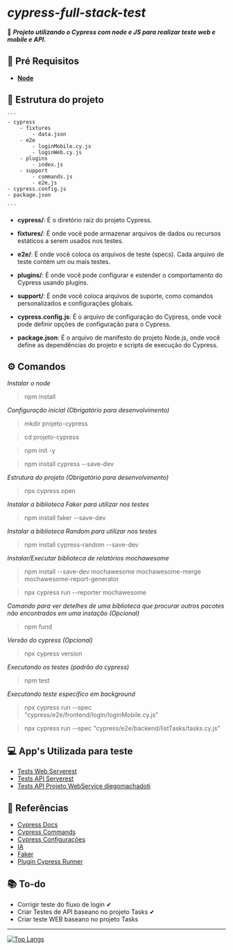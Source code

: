 # *cypress-full-stack-test*
🎯 ***Projeto utilizando o Cypress com node e JS para realizar teste web e mobile e API.***


## 🔨 Pré Requisitos

- [**Node**](https://nodejs.org/en/download)

## 📁 Estrutura do projeto
    ```
    - cypress
        - fixtures
            - data.json
        - e2e
            - loginMobile.cy.js
            - loginWeb.cy.js
        - plugins
            - index.js
        - support
            - commands.js
            - e2e.js
    - cypress.config.js
    - package.json
    
    ```
- **cypress/**: É o diretório raiz do projeto Cypress.

- **fixtures/**: É onde você pode armazenar arquivos de dados ou recursos estáticos a serem usados nos testes.

- **e2e/**: É onde você coloca os arquivos de teste (specs). Cada arquivo de teste contém um ou mais testes.

- **plugins/**: É onde você pode configurar e estender o comportamento do Cypress usando plugins.

- **support/**: É onde você coloca arquivos de suporte, como comandos personalizados e configurações globais.

- **cypress.config.js**: É o arquivo de configuração do Cypress, onde você pode definir opções de configuração para o Cypress.

- **package.json**: É o arquivo de manifesto do projeto Node.js, onde você define as dependências do projeto e scripts de execução do Cypress.

## ⚙ Comandos

*Instalar o node*
> npm install

*Configuração inicial (Obrigatório para desenvolvimento)*
> mkdir projeto-cypress

> cd projeto-cypress

> npm init -y

> npm install cypress --save-dev

*Estrutura do projeto (Obrigatório para desenvolvimento)*
> npx cypress open

*Instalar a biblioteca Faker para utilizar nos testes*
> npm install faker --save-dev

*Instalar a biblioteca Random para utilizar nos testes*
> npm install cypress-random --save-dev

*Instalar/Executar biblioteca de relatórios mochawesome*
> npm install --save-dev mochawesome mochawesome-merge mochawesome-report-generator

> npx cypress run --reporter mochawesome

*Comando para ver detelhes de uma biblioteca que procurar outros pacotes não encontrados em uma instação (Opcional)*
> npm fund

*Versão do cypress (Opcional)*
> npx cypress version

*Executando os testes (padrão do cypress)*
> npm test

*Executando teste específico em background*
> npx cypress run --spec "cypress/e2e/frontend/login/loginMobile.cy.js"

> npx cypress run --spec "cypress/e2e/backend/listTasks/tasks.cy.js"


## 💻 App's Utilizada para teste
* [Tests Web Serverest](https://front.serverest.dev)
* [Tests API Serverest](https://serverest.dev/)
* [Tests API Projeto WebService diegomachadoti](https://github.com/diegomachadoti/api-full-stack-be-fe)

## 🔗 Referências
* [Cypress Docs](https://docs.cypress.io/)
* [Cypress Commands](https://docs.cypress.io/api/commands)
* [Cypress Configurações](https://on.cypress.io/configuration)
* [IA](https://chat.openai.com/)
* [Faker](https://github.com/Marak/Faker.js)
* [Plugin Cypress Runner](https://marketplace.visualstudio.com/items?itemName=G-Fidalgo.cypress-runner)


## 📚 To-do
- Corrigir teste do fluxo de login ✔
- Criar Testes de API baseano no projeto Tasks ✔
- Criar teste WEB baseano no projeto Tasks

---
[![Top Langs](https://github-readme-stats.vercel.app/api/top-langs/?username=diegomachadoti&hide=javascript,html)](https://github.com/diegomachadoti/cypress-full-stack-test)